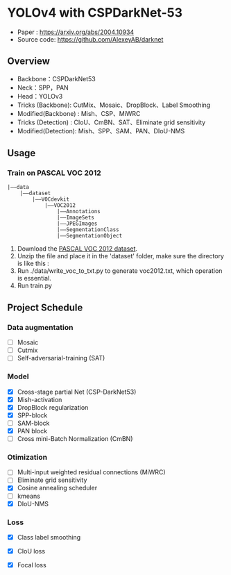 # YOLOv4 with CSPDarkNet-53

- Paper : https://arxiv.org/abs/2004.10934
- Source code: https://github.com/AlexeyAB/darknet

## Overview
+ Backbone：CSPDarkNet53
+ Neck：SPP，PAN
+ Head：YOLOv3
+ Tricks (Backbone): CutMix、Mosaic、DropBlock、Label Smoothing
+ Modified(Backbone) : Mish、CSP、MiWRC
+ Tricks (Detection) : CIoU、CmBN、SAT、Eliminate grid sensitivity
+ Modified(Detection): Mish、SPP、SAM、PAN、DIoU-NMS

## Usage
### Train on PASCAL VOC 2012
```
|——data
    |——dataset 
        |——VOCdevkit
            |——VOC2012
                |——Annotations
                |——ImageSets
                |——JPEGImages
                |——SegmentationClass
                |——SegmentationObject
```
1. Download the [PASCAL VOC 2012 dataset](http://host.robots.ox.ac.uk/pascal/VOC/).
2. Unzip the file and place it in the 'dataset' folder, make sure the directory is like this : 
3. Run ./data/write_voc_to_txt.py to generate voc2012.txt, which operation is essential. 
4. Run train.py

## Project Schedule
### Data augmentation
- [ ] Mosaic
- [ ] Cutmix
- [ ] Self-adversarial-training (SAT)
### Model
- [x] Cross-stage partial Net (CSP-DarkNet53)
- [x] Mish-activation
- [x] DropBlock regularization
- [x] SPP-block
- [ ] SAM-block
- [x] PAN block
- [ ] Cross mini-Batch Normalization (CmBN)
### Otimization
- [ ] Multi-input weighted residual connections (MiWRC)
- [ ] Eliminate grid sensitivity
- [x] Cosine annealing scheduler
- [ ] kmeans
- [x] DIoU-NMS
### Loss
- [x] Class label smoothing
- [x] CIoU loss
- [x] Focal loss

